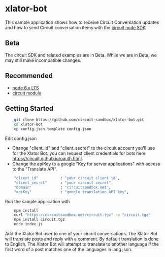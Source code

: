 # xlator-bot
This sample application shows how to receive Circuit Conversation updates and how to send Circuit conversation items with the [circuit node SDK](https://circuitsandbox.net/sdk/)

## Beta ##
The circuit SDK and related examples are in Beta. While we are in Beta, we may still make incompatible changes. 

## Recommended ##
* [node 6.x LTS](http://nodejs.org/download/)
* [circuit module](https://circuitsandbox.net/sdk/)

## Getting Started ##

```bash
    git clone https://github.com/circuit-sandbox/xlator-bot.git
    cd xlator-bot
    cp config.json.template config.json
```

Edit config.json
* Change "client_id" and "client_secret" to the circuit account you'll use for the Xlator Bot.
    you can request client credentials for bots here https://circuit.github.io/oauth.html.
* Change the apiKey to a google "Key for server applications" with access to the "Translate API".

```bash
    "client_id"          : "your circuit client id",
    "client_secret"      : "your circuit secret",
    "domain"             : "circuitsandbox.net",
    "apiKey"             : "google translation API key",

``` 

Run the sample application with 
```bash
    npm install
    curl "https://circuitsandbox.net/circuit.tgz" -o "circuit.tgz"
    npm install circuit.tgz
    node index.js
``` 

Add the Xlator Bot user to one of your circuit conversations. The Xlator Bot will translate posts and reply with a comment. By default translation is done to English. The Xlator Bot will attempt to translate to another language if the first word of a post matches one of the languages in lang.json.
